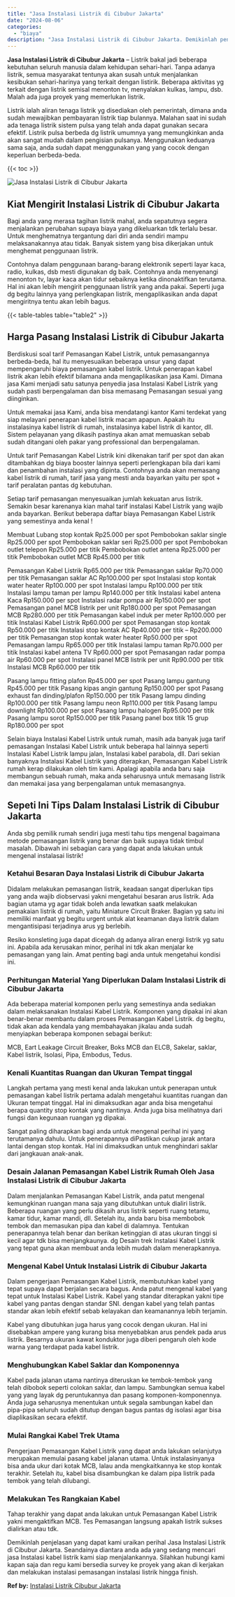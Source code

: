 ```yaml
---
title: "Jasa Instalasi Listrik di Cibubur Jakarta"
date: "2024-08-06"
categories: 
  - "biaya"
description: "Jasa Instalasi Listrik di Cibubur Jakarta. Demikinlah penjelasan yang dapat kami uraikan perihal Jasa Instalasi Listrik di Cibubur Jakarta. Seandainya dianta..."
---
```


**Jasa Instalasi Listrik di Cibubur Jakarta** – Listrik bakal jadi beberapa kebutuhan seluruh manusia dalam kehidupan sehari-hari. Tanpa adanya listrik, semua masyarakat tentunya akan susah untuk menjalankan kesibukan sehari-harinya yang terkait dengan listirik. Beberapa aktivitas yg terkait dengan listrik semisal menonton tv, menyalakan kulkas, lampu, dsb. Malah ada juga proyek yang memerlukan listrik.

Listrik ialah aliran tenaga listrik yg disediakan oleh pemerintah, dimana anda sudah mewajibkan pembayaran listrik tiap bulannya. Malahan saat ini sudah ada tenaga listrik sistem pulsa yang telah anda dapat gunakan secara efektif. Listrik pulsa berbeda dg listrik umumnya yang memungkinkan anda akan sangat mudah dalam pengisian pulsanya. Menggunakan keduanya sama saja, anda sudah dapat menggunakan yang yang cocok dengan keperluan berbeda-beda.

{{< toc >}}

![Jasa Instalasi Listrik di Cibubur Jakarta](/images/instalasi-listrik-murah21.png)

## Kiat Mengirit Instalasi Listrik di Cibubur Jakarta

Bagi anda yang merasa tagihan listrik mahal, anda sepatutnya segera menjalankan perubahan supaya biaya yang dikeluarkan tdk terlalu besar. Untuk menghematnya tergantung dari diri anda sendiri mampu melaksanakannya atau tidak. Banyak sistem yang bisa dikerjakan untuk menghemat penggunaan listrik.

Contohnya dalam penggunaan barang-barang elektronik seperti layar kaca, radio, kulkas, dsb mesti digunakan dg baik. Contohnya anda menyenangi menonton tv, layar kaca akan tidur sebaiknya ketika dinonaktifkan terutama. Hal ini akan lebih mengirit penggunaan listrik yang anda pakai. Seperti juga dg begitu lainnya yang perlengkapan listrik, mengaplikasikan anda dapat mengiritnya tentu akan lebih bagus.

{{< table-tables table="table2" >}}

## Harga Pasang Instalasi Listrik di Cibubur Jakarta

Berdiskusi soal tarif Pemasangan Kabel Listrik, untuk pemasangannya berbeda-beda, hal itu menyesuaikan beberapa unsur yang dapat mempengaruhi biaya pemasangan kabel listrik. Untuk penerapan kabel listrik akan lebih efektif bilamana anda mengaplikasikan jasa Kami. Dimana jasa Kami menjadi satu satunya penyedia jasa Instalasi Kabel Listrik yang sudah pasti berpengalaman dan bisa memasang Pemasangan sesuai yang diinginkan.

Untuk memakai jasa Kami, anda bisa mendatangi kantor Kami terdekat yang siap melayani penerapan kabel listrik macam apapun. Apakah itu instalasinya kabel listrik di rumah, instalasinya kabel listrik di kantor, dll. Sistem pelayanan yang dikasih pastinya akan amat memuaskan sebab sudah ditangani oleh pakar yang professional dan berpengalaman.

Untuk tarif Pemasangan Kabel Listrik kini dikenakan tarif per spot dan akan ditambahkan dg biaya booster lainnya seperti perlengkapan bila dari kami dan penambahan instalasi yang dipinta. Contohnya anda akan memasang kabel listrik di rumah, tarif jasa yang mesti anda bayarkan yaitu per spot + tarif peralatan pantas dg kebutuhan.

Setiap tarif pemasangan menyesuaikan jumlah kekuatan arus listrik. Semakin besar karenanya kian mahal tarif instalasi Kabel Listrik yang wajib anda bayarkan. Berikut beberapa daftar biaya Pemasangan Kabel Listrik yang semestinya anda kenal !

Membuat Lubang stop kontak Rp25.000 per spot Pembobokan saklar single Rp25.000 per spot Pembobokan saklar seri Rp25.000 per spot Pembobokan outlet telepon Rp25.000 per titik Pembobokan outlet antena Rp25.000 per titik Pembobokan outlet MCB Rp45.000 per titik

Pemasangan Kabel Listrik Rp65.000 per titik Pemasangan saklar Rp70.000 per titik Pemasangan saklar AC Rp100.000 per spot Instalasi stop kontak water heater Rp100.000 per spot Instalasi lampu Rp100.000 per titik Instalasi lampu taman per lampu Rp140.000 per titik Instalasi kabel antena Kaca Rp150.000 per spot Instalasi radar pompa air Rp150.000 per spot Pemasangan panel MCB listrik per unit Rp180.000 per spot Pemasangan MCB Rp280.000 per titik Pemasangan kabel induk per meter Rp100.000 per titik Instalasi Kabel Listrik Rp60.000 per spot Pemasangan stop kontak Rp50.000 per titik Instalasi stop kontak AC Rp40.000 per titik – Rp200.000 per titik Pemasangan stop kontak water heater Rp50.000 per spot Pemasangan lampu Rp65.000 per titik Instalasi lampu taman Rp70.000 per titik Instalasi kabel antena TV Rp60.000 per spot Pemasangan radar pompa air Rp60.000 per spot Instalasi panel MCB listrik per unit Rp90.000 per titik Instalasi MCB Rp60.000 per titik

Pasang lampu fitting plafon Rp45.000 per spot Pasang lampu gantung Rp45.000 per titik Pasang kipas angin gantung Rp150.000 per spot Pasang exhaust fan dinding/plafon Rp150.000 per titik Pasang lampu dinding Rp100.000 per titik Pasang lampu neon Rp110.000 per titik Pasang lampu downlight Rp100.000 per spot Pasang lampu halogen Rp95.000 per titik Pasang lampu sorot Rp150.000 per titik Pasang panel box titik 15 grup Rp180.000 per spot

Selain biaya Instalasi Kabel Listrik untuk rumah, masih ada banyak juga tarif pemasangan Instalasi Kabel Listrik untuk beberapa hal lainnya seperti Instalasi Kabel Listrik lampu jalan, Instalasi kabel parabola, dll. Dari sekian banyaknya Instalasi Kabel Listrik yang diterapkan, Pemasangan Kabel Listrik rumah kerap dilakukan oleh tim kami. Apalagi apabila anda baru saja membangun sebuah rumah, maka anda seharusnya untuk memasang listrik dan memakai jasa yang berpengalaman untuk memasangnya.

## Sepeti Ini Tips Dalam Instalasi Listrik di Cibubur Jakarta


Anda sbg pemilik rumah sendiri juga mesti tahu tips mengenal bagaimana metode pemasangan listrik yang benar dan baik supaya tidak timbul masalah. Dibawah ini sebagian cara yang dapat anda lakukan untuk mengenal instalasai listrik!

### Ketahui Besaran Daya Instalasi Listrik di Cibubur Jakarta

Didalam melakukan pemasangan listrik, keadaan sangat diperlukan tips yang anda wajib diobservasi yakni mengetahui besaran arus listrik. Ada bagian utama yg agar tidak boleh anda lewatkan saatk melakukan pemakaian listrik di rumah, yaitu Miniature Circuit Braker. Bagian yg satu ini memiliki manfaat yg begitu urgent untuk alat keamanan daya listrik dalam mengantisipasi terjadinya arus yg berlebih.

Resiko konsleting juga dapat dicegah dg adanya aliran energi listrik yg satu ini. Apabila ada kerusakan minor, perihal ini tdk akan menjalar ke pemasangan yang lain. Amat penting bagi anda untuk mengetahui kondisi ini.

### Perhitungan Material Yang Diperlukan Dalam Instalasi Listrik di Cibubur Jakarta

Ada beberapa material komponen perlu yang semestinya anda sediakan dalam melaksanakan Instalasi Kabel Listrik. Komponen yang dipakai ini akan benar-benar membantu dalam proses Pemasangan Kabel Listrik. dg begitu, tidak akan ada kendala yang membahayakan jikalau anda sudah menyiapkan beberapa komponen sebagai berikut:

MCB, Eart Leakage Circuit Breaker, Boks MCB dan ELCB, Sakelar, saklar, Kabel listrik, Isolasi, Pipa, Embodus, Tedus.

### Kenali Kuantitas Ruangan dan Ukuran Tempat tinggal

Langkah pertama yang mesti kenal anda lakukan untuk penerapan untuk pemasangan kabel listrik pertama adalah mengetahui kuantitas ruangan dan Ukuran tempat tinggal. Hal ini dimaksudkan agar anda bisa mengetahui berapa quantity stop kontak yang nantinya. Anda juga bisa melihatnya dari fungsi dan kegunaan ruangan yg dipakai.

Sangat paling diharapkan bagi anda untuk mengenal perihal ini yang terutamanya dahulu. Untuk penerapannya diPastikan cukup jarak antara lantai dengan stop kontak. Hal ini dimaksudkan untuk menghindari saklar dari jangkauan anak-anak.

### Desain Jalanan Pemasangan Kabel Listrik Rumah Oleh Jasa Instalasi Listrik di Cibubur Jakarta

Dalam menjalankan Pemasangan Kabel Listrik, anda patut mengenal kemungkinan ruangan mana saja yang dibutuhkan untuk dialiri listrik. Beberapa ruangan yang perlu dikasih arus listrik seperti ruang tetamu, kamar tidur, kamar mandi, dll. Setelah itu, anda baru bisa membobok tembok dan memasukan pipa dan kabel di dalamnya. Tentukan penerapannya telah benar dan berikan ketinggian di atas ukuran tinggi si kecil agar tdk bisa menjangkaunya. dg Desain trek Instalasi Kabel Listrik yang tepat guna akan membuat anda lebih mudah dalam menerapkannya.

### Mengenal Kabel Untuk Instalasi Listrik di Cibubur Jakarta

Dalam pengerjaan Pemasangan Kabel Listrik, membutuhkan kabel yang tepat supaya dapat berjalan secara bagus. Anda patut mengenal kabel yang tepat untuk Instalasi Kabel Listrik. Kabel yang standar diterapkan yakni tipe kabel yang pantas dengan standar SNI. dengan kabel yang telah pantas standar akan lebih efektif sebab kelayakan dan keamanannya lebih terjamin.

Kabel yang dibutuhkan juga harus yang cocok dengan ukuran. Hal ini disebabkan ampere yang kurang bisa menyebabkan arus pendek pada arus listrik. Besarnya ukuran kawat konduktor juga diberi pengaruh oleh kode warna yang terdapat pada kabel listrik.

### Menghubungkan Kabel Saklar dan Komponennya

Kabel pada jalanan utama nantinya diteruskan ke tembok-tembok yang telah dibobok seperti colokan saklar, dan lampu. Sambungkan semua kabel yang yang layak dg peruntukannya dan pasang komponen-komponennya. Anda juga seharusnya menentukan untuk segala sambungan kabel dan pipa-pipa seluruh sudah ditutup dengan bagus pantas dg isolasi agar bisa diaplikasikan secara efektif.

### Mulai Rangkai Kabel Trek Utama

Pengerjaan Pemasangan Kabel Listrik yang dapat anda lakukan selanjutya merupakan memulai pasang kabel jalanan utama. Untuk instalasinyanya bisa anda ukur dari kotak MCB, lalau anda mengkaitkannya ke stop kontak terakhir. Setelah itu, kabel bisa disambungkan ke dalam pipa listrik pada tembok yang telah dilubangi.

### Melakukan Tes Rangkaian Kabel

Tahap terakhir yang dapat anda lakukan untuk Pemasangan Kabel Listrik yakni mengaktifkan MCB. Tes Pemasangan langsung apakah listrik sukses dialirkan atau tdk.

Demikinlah penjelasan yang dapat kami uraikan perihal Jasa Instalasi Listrik di Cibubur Jakarta. Seandainya diantara anda ada yang sedang mencari jasa Instalasi kabel listrik kami siap menjalankannya. Silahkan hubungi kami kapan saja dan regu kami bersedia survey ke proyek yang akan di kerjakan dan melakukan instalasi pemasangan instalasi listrik hingga finish.

**Ref by:** [Instalasi Listrik Cibubur Jakarta](https://id.wikipedia.org/wiki/Instalasi)
